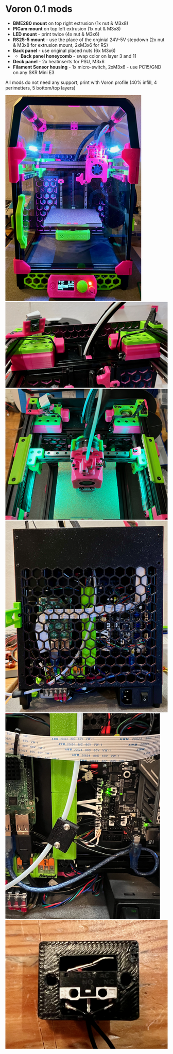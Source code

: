 # Voron 0.1 mods

- **BME280 mount** on top right extrusion (1x nut & M3x8)
- **PICam mount** on top left extrusion (1x nut & M3x8)
- **LED mount** - print twice (4x nut & M3x6)
- **RS25-5 mount** - use the place of the orginial 24V-5V stepdown (2x nut & M3x8 for extrusion mount, 2xM3x6 for RS)
- **Back panel** - use original placed nuts (6x M3x6)
- - **Back panel honeycomb** - swap color on layer 3 and 11
- **Deck panel** - 2x heatinserts for PSU, M3x6
- **Filament Sensor housing** - 1x micro-switch, 2xM3x6 - use PC15/GND on any SKR Mini E3

All mods do not need any support, print with Voron profile (40% infill, 4 perimetters, 5 bottom/top layers)

![Extrusion mods](https://github.com/rovili/Voron0.1mods/blob/main/Pictures/IMG_0603.png)
![Extrusion mods](https://github.com/rovili/Voron0.1mods/blob/main/Pictures/IMG_0598.png)
![Extrusion mods](https://github.com/rovili/Voron0.1mods/blob/main/Pictures/IMG_0588.png)
![Extrusion mods](https://github.com/rovili/Voron0.1mods/blob/main/Pictures/IMG_0597.png)
![FilamentSensor](https://github.com/rovili/Voron0.1mods/blob/main/Pictures/IMG_0670.png)
![FilamentSensor](https://github.com/rovili/Voron0.1mods/blob/main/Pictures/IMG_0671.png)




